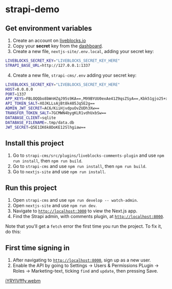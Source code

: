 # strapi-demo

## Get environment variables

1. Create an account on [liveblocks.io](https://liveblocks.io/dashboard)
2. Copy your **secret** key from the
  [dashboard](https://liveblocks.io/dashboard/apikeys).
3. Create a new file, `nextjs-site/.env.local`, adding your secret key:
```bash
LIVEBLOCKS_SECRET_KEY="LIVEBLOCKS_SECRET_KEY_HERE"
STRAPI_BASE_URL=http://127.0.0.1:1337
```
4. Create a new file, `strapi-cms/.env` adding your secret key:
```bash
LIVEBLOCKS_SECRET_KEY="LIVEBLOCKS_SECRET_KEY_HERE"
HOST=0.0.0.0
PORT=1337
APP_KEYS=FBLOQQbo8bWnHZqJ95s9KA==,M99BYUU0exAe41Z9qsZSyA==,Kbk51gjo25+xicjl3fNCFQ==,uTOxT189fqv0m2EEmXyAyg==
API_TOKEN_SALT=XOJKLLsAjBt8k405Jq5E2g==
ADMIN_JWT_SECRET=AC6/KiiHjvdpuOvZUDh3Xw==
TRANSFER_TOKEN_SALT=7GCMWN4bygKLR1vdhUxbSw==
DATABASE_CLIENT=sqlite
DATABASE_FILENAME=.tmp/data.db
JWT_SECRET=Q5E1IK6k8DoKE12Slhgiaw==
```

## Install this project

1. Go to `strapi-cms/src/plugins/liveblocks-comments-plugin` and use `npm run install`, then `npm run build`.
2. Go to `strapi-cms` and use `npm run install`, then `npm run build`.
3. Go to `nextjs-site` and use `npm run install`.

## Run this project

1. Open `strapi-cms` and use `npm run develop -- watch-admin`. 
2. Open `nextjs-site` and use `npm run dev`.
3. Navigate to [`http://localhost:3000`](http://localhost:3000) to view the Next.js app.
4. Find the Strapi admin, with comments plugin, at [`http://localhost:8000`](http://localhost:8000).

Note that you'll get a `fetch` error the first time you run the project. To fix it, do this:

## First time signing in

1. After navigating to [`http://localhost:8000`](http://localhost:8000), sign up as a new user.
2. Enable the API by going to Settings → Users & Permissions PLugin → Roles → Marketing-text, ticking `find` and `update`, then pressing Save.

[iYRYlVfffy.webm](https://github.com/liveblocks/strapi-demo/assets/33033422/438ff596-485f-4916-a519-550a393c7e3e)
